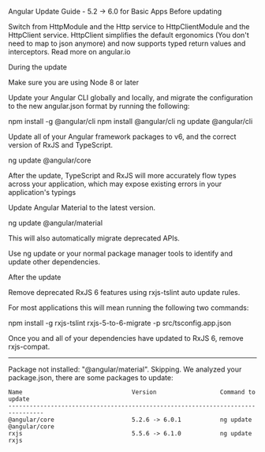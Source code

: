 Angular Update Guide - 5.2 -> 6.0 for Basic Apps
Before updating

Switch from HttpModule and the Http service to HttpClientModule and the HttpClient service. HttpClient simplifies the default ergonomics (You don't need to map to json anymore) and now supports typed return values and interceptors. Read more on angular.io

During the update

Make sure you are using Node 8 or later


Update your Angular CLI globally and locally, and migrate the configuration to the new angular.json format by running the following:

npm install -g @angular/cli
npm install @angular/cli
ng update @angular/cli


Update all of your Angular framework packages to v6, and the correct version of RxJS and TypeScript.

ng update @angular/core

After the update, TypeScript and RxJS will more accurately flow types across your application, which may expose existing errors in your application's typings


Update Angular Material to the latest version.

ng update @angular/material

This will also automatically migrate deprecated APIs.


Use ng update or your normal package manager tools to identify and update other dependencies.

After the update

Remove deprecated RxJS 6 features using rxjs-tslint auto update rules.

For most applications this will mean running the following two commands:

npm install -g rxjs-tslint
rxjs-5-to-6-migrate -p src/tsconfig.app.json


Once you and all of your dependencies have updated to RxJS 6, remove rxjs-compat.

-----------
Package not installed: "@angular/material". Skipping.
We analyzed your package.json, there are some packages to update:

    Name                               Version                  Command to update
    --------------------------------------------------------------------------------
    @angular/core                      5.2.6 -> 6.0.1           ng update @angular/core
    rxjs                               5.5.6 -> 6.1.0           ng update rxjs